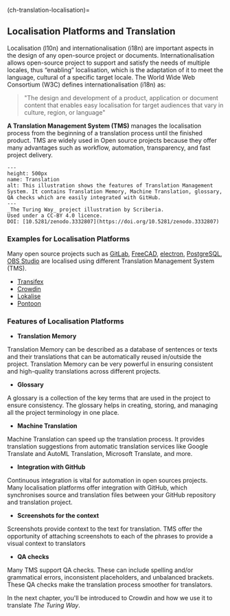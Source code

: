 (ch-translation-localisation)=

## Localisation Platforms and Translation


Localisation (l10n) and internationalisation (i18n) are important aspects in the design of any open-source project or documents.
Internationalisation allows open-source project to support and satisfy the needs of multiple locales, thus “enabling” localisation, which is the adaptation of it to meet the language, cultural of a specific target locale.
The World Wide Web Consortium (W3C) defines internationalisation (i18n) as:
> "The design and development of a product, application or document content that enables easy localisation for target audiences that vary in culture, region, or language"


 **A Translation Management System (TMS)** manages the localisation process from the beginning of a translation process until the finished product.
TMS are widely used in Open source projects because they offer many advantages such as workflow, automation, transparency, and fast project delivery.

```{figure} ../../figures/Translation_management_systems.jpg
---
height: 500px
name: Translation
alt: This illustration shows the features of Translation Management System. It contains Translation Memory, Machine Translation, glossary, QA checks which are easily integrated with GitHub.
---
_The Turing Way_ project illustration by Scriberia.
Used under a CC-BY 4.0 licence.
DOI: [10.5281/zenodo.3332807](https://doi.org/10.5281/zenodo.3332807)
```

### Examples for Localisation Platforms

Many open source projects such as [GitLab](https://crowdin.com/project/gitlab-ee), [FreeCAD](https://crowdin.com/project/freecad), [electron](https://crowdin.com/project/electron), [PostgreSQL](https://crowdin.com/project/postgresql), [OBS Studio](https://crowdin.com/project/obs-studio) are localised using different Translation Management System (TMS).

- [Transifex](https://www.transifex.com/)
- [Crowdin](https://crowdin.com/?gclid=CjwKCAiAvriMBhAuEiwA8Cs5ldEGwrOeDJtdY2kneF6vBXx8hYiXD1oJPcWB1SO0VBSTuz60AaDYUhoCj_8QAvD_BwE)
- [Lokalise](https://lokalise.com/)
- [Pontoon](https://pontoon.mozilla.org/)

### Features of Localisation Platforms

- **Translation Memory**

Translation Memory can be described as a database of sentences or texts and their translations that can be automatically reused in/outside the project.
Translation Memory can be very powerful in ensuring consistent and high-quality translations across different projects.

- **Glossary**

A glossary is a collection of the key terms that are used in the project to ensure consistency.
The glossary helps in creating, storing, and managing all the project terminology in one place.


- **Machine Translation**

Machine Translation can speed up the translation process.
It provides translation suggestions from automatic translation services like Google Translate and AutoML Translation, Microsoft Translate, and more.

- **Integration with GitHub**

Continuous integration is vital for automation in open sources projects. Many localisation platforms offer integration with GitHub, which synchronises source and translation files between your GitHub repository and translation project.

- **Screenshots for the context**

Screenshots provide context to the text for translation.
TMS offer the opportunity of attaching screenshots to each of the phrases to provide a visual context to translators

- **QA checks**

Many TMS support QA checks.
These can include spelling and/or grammatical errors, inconsistent placeholders, and unbalanced brackets.
These QA checks make the translation process smoother for translators.

In the next chapter, you'll be introduced to Crowdin and how we use it to translate _The Turing Way_.
